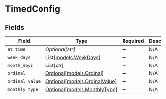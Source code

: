 # TimedConfig


## Fields

| Field                                                      | Type                                                       | Required                                                   | Description                                                |
| ---------------------------------------------------------- | ---------------------------------------------------------- | ---------------------------------------------------------- | ---------------------------------------------------------- |
| `at_time`                                                  | *Optional[str]*                                            | :heavy_minus_sign:                                         | N/A                                                        |
| `week_days`                                                | List[[models.WeekDays](../models/weekdays.md)]             | :heavy_minus_sign:                                         | N/A                                                        |
| `month_days`                                               | List[*str*]                                                | :heavy_minus_sign:                                         | N/A                                                        |
| `ordinal`                                                  | [Optional[models.Ordinal]](../models/ordinal.md)           | :heavy_minus_sign:                                         | N/A                                                        |
| `ordinal_value`                                            | [Optional[models.OrdinalValue]](../models/ordinalvalue.md) | :heavy_minus_sign:                                         | N/A                                                        |
| `monthly_type`                                             | [Optional[models.MonthlyType]](../models/monthlytype.md)   | :heavy_minus_sign:                                         | N/A                                                        |
